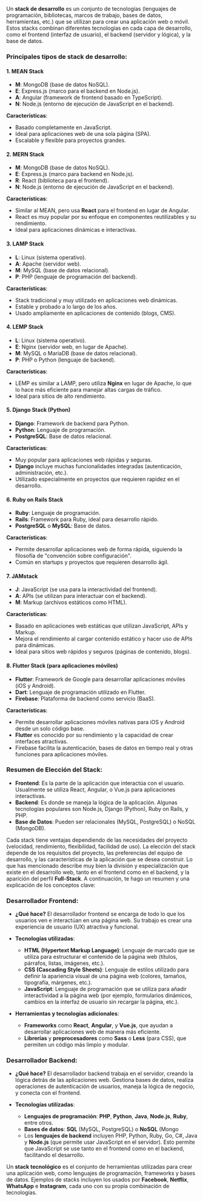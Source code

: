 Un **stack de desarrollo** es un conjunto de tecnologías (lenguajes de programación, bibliotecas, marcos de trabajo, bases de datos, herramientas, etc.) que se utilizan para crear una aplicación web o móvil. Estos stacks combinan diferentes tecnologías en cada capa de desarrollo, como el frontend (interfaz de usuario), el backend (servidor y lógica), y la base de datos.

### Principales tipos de stack de desarrollo:

#### 1. **MEAN Stack**
   - **M**: MongoDB (base de datos NoSQL).
   - **E**: Express.js (marco para el backend en Node.js).
   - **A**: Angular (framework de frontend basado en TypeScript).
   - **N**: Node.js (entorno de ejecución de JavaScript en el backend).

**Características**:
   - Basado completamente en JavaScript.
   - Ideal para aplicaciones web de una sola página (SPA).
   - Escalable y flexible para proyectos grandes.

#### 2. **MERN Stack**
   - **M**: MongoDB (base de datos NoSQL).
   - **E**: Express.js (marco para backend en Node.js).
   - **R**: React (biblioteca para el frontend).
   - **N**: Node.js (entorno de ejecución de JavaScript en el backend).

**Características**:
   - Similar al MEAN, pero usa **React** para el frontend en lugar de Angular.
   - React es muy popular por su enfoque en componentes reutilizables y su rendimiento.
   - Ideal para aplicaciones dinámicas e interactivas.

#### 3. **LAMP Stack**
   - **L**: Linux (sistema operativo).
   - **A**: Apache (servidor web).
   - **M**: MySQL (base de datos relacional).
   - **P**: PHP (lenguaje de programación del backend).

**Características**:
   - Stack tradicional y muy utilizado en aplicaciones web dinámicas.
   - Estable y probado a lo largo de los años.
   - Usado ampliamente en aplicaciones de contenido (blogs, CMS).

#### 4. **LEMP Stack**
   - **L**: Linux (sistema operativo).
   - **E**: Nginx (servidor web, en lugar de Apache).
   - **M**: MySQL o MariaDB (base de datos relacional).
   - **P**: PHP o Python (lenguaje de backend).

**Características**:
   - LEMP es similar a LAMP, pero utiliza **Nginx** en lugar de Apache, lo que lo hace más eficiente para manejar altas cargas de tráfico.
   - Ideal para sitios de alto rendimiento.

#### 5. **Django Stack (Python)**
   - **Django**: Framework de backend para Python.
   - **Python**: Lenguaje de programación.
   - **PostgreSQL**: Base de datos relacional.

**Características**:
   - Muy popular para aplicaciones web rápidas y seguras.
   - **Django** incluye muchas funcionalidades integradas (autenticación, administración, etc.).
   - Utilizado especialmente en proyectos que requieren rapidez en el desarrollo.

#### 6. **Ruby on Rails Stack**
   - **Ruby**: Lenguaje de programación.
   - **Rails**: Framework para Ruby, ideal para desarrollo rápido.
   - **PostgreSQL** o **MySQL**: Base de datos.

**Características**:
   - Permite desarrollar aplicaciones web de forma rápida, siguiendo la filosofía de "convención sobre configuración".
   - Común en startups y proyectos que requieren desarrollo ágil.

#### 7. **JAMstack**
   - **J**: JavaScript (se usa para la interactividad del frontend).
   - **A**: APIs (se utilizan para interactuar con el backend).
   - **M**: Markup (archivos estáticos como HTML).

**Características**:
   - Basado en aplicaciones web estáticas que utilizan JavaScript, APIs y Markup.
   - Mejora el rendimiento al cargar contenido estático y hacer uso de APIs para dinámicas.
   - Ideal para sitios web rápidos y seguros (páginas de contenido, blogs).

#### 8. **Flutter Stack (para aplicaciones móviles)**
   - **Flutter**: Framework de Google para desarrollar aplicaciones móviles (iOS y Android).
   - **Dart**: Lenguaje de programación utilizado en Flutter.
   - **Firebase**: Plataforma de backend como servicio (BaaS).

**Características**:
   - Permite desarrollar aplicaciones móviles nativas para iOS y Android desde un solo código base.
   - **Flutter** es conocido por su rendimiento y la capacidad de crear interfaces atractivas.
   - Firebase facilita la autenticación, bases de datos en tiempo real y otras funciones para aplicaciones móviles.

### Resumen de Elección del Stack:
- **Frontend**: Es la parte de la aplicación que interactúa con el usuario. Usualmente se utiliza React, Angular, o Vue.js para aplicaciones interactivas.
- **Backend**: Es donde se maneja la lógica de la aplicación. Algunas tecnologías populares son Node.js, Django (Python), Ruby on Rails, y PHP.
- **Base de Datos**: Pueden ser relacionales (MySQL, PostgreSQL) o NoSQL (MongoDB).

Cada stack tiene ventajas dependiendo de las necesidades del proyecto (velocidad, rendimiento, flexibilidad, facilidad de uso). La elección del stack depende de los requisitos del proyecto, las preferencias del equipo de desarrollo, y las características de la aplicación que se desea construir.
Lo que has mencionado describe muy bien la división y especialización que existe en el desarrollo web, tanto en el frontend como en el backend, y la aparición del perfil **Full-Stack**. A continuación, te hago un resumen y una explicación de los conceptos clave:

### **Desarrollador Frontend:**
- **¿Qué hace?** El desarrollador frontend se encarga de todo lo que los usuarios ven e interactúan en una página web. Su trabajo es crear una experiencia de usuario (UX) atractiva y funcional.
  
- **Tecnologías utilizadas**:
  - **HTML (Hypertext Markup Language)**: Lenguaje de marcado que se utiliza para estructurar el contenido de la página web (títulos, párrafos, listas, imágenes, etc.).
  - **CSS (Cascading Style Sheets)**: Lenguaje de estilos utilizado para definir la apariencia visual de una página web (colores, tamaños, tipografía, márgenes, etc.).
  - **JavaScript**: Lenguaje de programación que se utiliza para añadir interactividad a la página web (por ejemplo, formularios dinámicos, cambios en la interfaz de usuario sin recargar la página, etc.).

- **Herramientas y tecnologías adicionales**:
  - **Frameworks** como **React**, **Angular**, y **Vue.js**, que ayudan a desarrollar aplicaciones web de manera más eficiente.
  - **Librerías** y **preprocesadores** como **Sass** o **Less** (para CSS), que permiten un código más limpio y modular.

### **Desarrollador Backend:**
- **¿Qué hace?** El desarrollador backend trabaja en el servidor, creando la lógica detrás de las aplicaciones web. Gestiona bases de datos, realiza operaciones de autenticación de usuarios, maneja la lógica de negocio, y conecta con el frontend.

- **Tecnologías utilizadas**:
  - **Lenguajes de programación**: **PHP**, **Python**, **Java**, **Node.js**, **Ruby**, entre otros.
  - **Bases de datos**: **SQL** (MySQL, PostgreSQL) o **NoSQL** (Mongo
  - Los **lenguajes de backend** incluyen PHP, Python, Ruby, Go, C#, Java y **Node.js** (que permite usar JavaScript en el servidor). Esto permite que JavaScript se use tanto en el frontend como en el backend, facilitando el desarrollo.

Un **stack tecnológico** es el conjunto de herramientas utilizadas para crear una aplicación web, como lenguajes de programación, frameworks y bases de datos. Ejemplos de stacks incluyen los usados por **Facebook**, **Netflix**, **WhatsApp** e **Instagram**, cada uno con su propia combinación de tecnologías.
